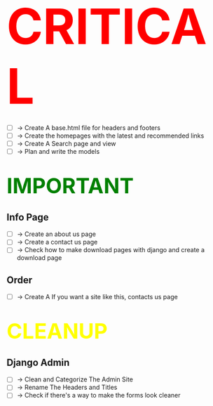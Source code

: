 # <span style="color: red; font-size: 7rem">CRITICAL</span>

-   [ ] -> Create A base.html file for headers and footers
-   [ ] -> Create the homepages with the latest and recommended links
-   [ ] -> Create A Search page and view
-   [ ] -> Plan and write the models

# <span style="color: green; font-size: 3rem">IMPORTANT</span>

## Info Page

-   [ ] -> Create an about us page
-   [ ] -> Create a contact us page
-   [ ] -> Check how to make download pages with django and create a download page

## Order

-   [ ] -> Create A If you want a site like this, contacts us page

# <span style="color: yellow; font-size: 3rem">CLEANUP</span>

## Django Admin

-   [ ] -> Clean and Categorize The Admin Site
-   [ ] -> Rename The Headers and Titles
-   [ ] -> Check if there's a way to make the forms look cleaner
